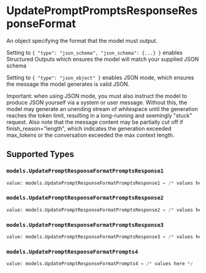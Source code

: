 # UpdatePromptPromptsResponseResponseFormat

An object specifying the format that the model must output. 

 Setting to `{ "type": "json_schema", "json_schema": {...} }` enables Structured Outputs which ensures the model will match your supplied JSON schema 

 Setting to `{ "type": "json_object" }` enables JSON mode, which ensures the message the model generates is valid JSON.

Important: when using JSON mode, you must also instruct the model to produce JSON yourself via a system or user message. Without this, the model may generate an unending stream of whitespace until the generation reaches the token limit, resulting in a long-running and seemingly "stuck" request. Also note that the message content may be partially cut off if finish_reason="length", which indicates the generation exceeded max_tokens or the conversation exceeded the max context length.


## Supported Types

### `models.UpdatePromptResponseFormatPromptsResponse1`

```python
value: models.UpdatePromptResponseFormatPromptsResponse1 = /* values here */
```

### `models.UpdatePromptResponseFormatPromptsResponse2`

```python
value: models.UpdatePromptResponseFormatPromptsResponse2 = /* values here */
```

### `models.UpdatePromptResponseFormatPromptsResponse3`

```python
value: models.UpdatePromptResponseFormatPromptsResponse3 = /* values here */
```

### `models.UpdatePromptResponseFormatPrompts4`

```python
value: models.UpdatePromptResponseFormatPrompts4 = /* values here */
```

